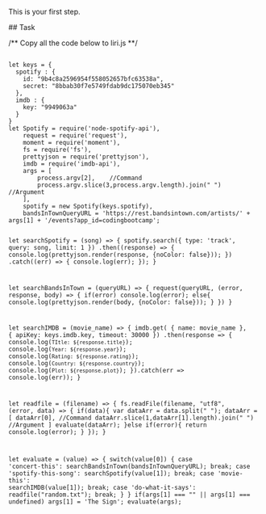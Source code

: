 This is your first step.

## Task

/** Copy all the code below to liri.js **/

<code>
let keys = {
  spotify : {
    id: "9b4c8a2596954f558052657bfc63538a",
    secret: "8bbab30f7e5749fdab9dc175070eb345"
  },
  imdb : {
    key: "9949063a"
  }
}
let Spotify = require('node-spotify-api'),
    request = require('request'),
    moment = require('moment'),
    fs = require('fs'),
    prettyjson = require('prettyjson'),
    imdb = require('imdb-api'),
    args = [
        process.argv[2],    //Command
        process.argv.slice(3,process.argv.length).join(" ")   //Argument
    ],
    spotify = new Spotify(keys.spotify),
    bandsInTownQueryURL = 'https://rest.bandsintown.com/artists/' + args[1] + '/events?app_id=codingbootcamp';

let searchSpotify = (song) => {
  spotify.search({ type: 'track', query: song, limit: 1 })
    .then((response) => {
      console.log(prettyjson.render(response, {noColor: false}));
    })
    .catch((err) => {
      console.log(err);
    });
}

let searchBandsInTown = (queryURL) => {
  request(queryURL, (error, response, body) => {
    if(error)
      console.log(error);
    else{
      console.log(prettyjson.render(body, {noColor: false}));
    }
  })
}

let searchIMDB = (movie_name) => {
  imdb.get(
    { name: movie_name },
    { apiKey: keys.imdb.key, timeout: 30000 })
    .then(response => {
      console.log(`TItle: ${response.title}`);
      console.log(`Year: ${response.year}`);
      console.log(`Rating: ${response.rating}`);
      console.log(`Country: ${response.country}`);
      console.log(`Plot: ${response.plot}`);
    }).catch(err => console.log(err));
}

let readfile = (filename) => {
  fs.readFile(filename, "utf8", (error, data) => {
    if(data){
      var dataArr = data.split(" ");
      dataArr = [
          dataArr[0],    //Command
          dataArr.slice(1,dataArr[1].length).join(" ")   //Argument
      ]
      evaluate(dataArr);
    }else if(error){
      return console.log(error);
    }
  });
}

let evaluate = (value) => {
  switch(value[0]) {
      case 'concert-this':
          searchBandsInTown(bandsInTownQueryURL);
          break;
      case 'spotify-this-song':
          searchSpotify(value[1]);
          break;
      case 'movie-this':
          searchIMDB(value[1]);
          break;
      case 'do-what-it-says':
          readfile("random.txt");
          break;
  }
}
if(args[1] === "" || args[1] === undefined)
  args[1] = 'The Sign';
evaluate(args);
</code>